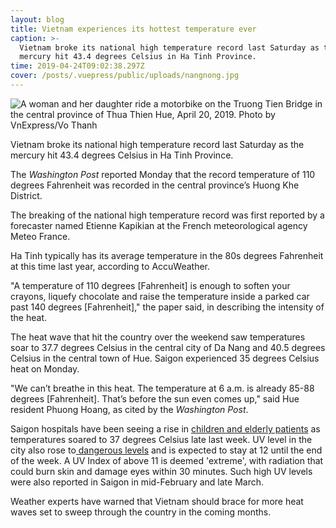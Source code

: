 ```yaml
---
layout: blog
title: Vietnam experiences its hottest temperature ever
caption: >-
  Vietnam broke its national high temperature record last Saturday as the
  mercury hit 43.4 degrees Celsius in Ha Tinh Province.
time: 2019-04-24T09:02:38.297Z
cover: /posts/.vuepress/public/uploads/nangnong.jpg
---
```

![A woman and her daughter ride a motorbike on the Truong Tien Bridge in the central province of Thua Thien Hue, April 20, 2019. Photo by VnExpress/Vo Thanh](/uploads/nangnong.jpg "A woman and her daughter ride a motorbike on the Truong Tien Bridge in the central province of Thua Thien Hue, April 20, 2019. Photo by VnExpress/Vo Thanh")

Vietnam broke its national high temperature record last Saturday as the mercury hit 43.4 degrees Celsius in Ha Tinh Province.

The _Washington Post_ reported Monday that the record temperature of 110 degrees Fahrenheit was recorded in the central province’s Huong Khe District.

The breaking of the national high temperature record was first reported by a forecaster named Etienne Kapikian at the French meteorological agency Meteo France.

Ha Tinh typically has its average temperature in the 80s degrees Fahrenheit at this time last year, according to AccuWeather.

"A temperature of 110 degrees \[Fahrenheit] is enough to soften your crayons, liquefy chocolate and raise the temperature inside a parked car past 140 degrees \[Fahrenheit]," the paper said, in describing the intensity of the heat.

The heat wave that hit the country over the weekend saw temperatures soar to 37.7 degrees Celsius in the central city of Da Nang and 40.5 degrees Celsius in the central town of Hue. Saigon experienced 35 degrees Celsius heat on Monday.

"We can’t breathe in this heat. The temperature at 6 a.m. is already 85-88 degrees \[Fahrenheit]. That’s before the sun even comes up," said Hue resident Phuong Hoang, as cited by the _Washington Post_.

Saigon hospitals have been seeing a rise in [children and elderly patients](https://e.vnexpress.net/news/news/more-kids-seniors-visit-saigon-hospitals-as-mercury-soars-3911212.html) as temperatures soared to 37 degrees Celsius late last week. UV level in the city also rose to[ dangerous levels](https://e.vnexpress.net/news/news/saigon-heat-wave-takes-uv-index-to-dangerous-levels-3911027.html) and is expected to stay at 12 until the end of the week. A UV Index of above 11 is deemed 'extreme', with radiation that could burn skin and damage eyes within 30 minutes. Such high UV levels were also reported in Saigon in mid-February and late March.

Weather experts have warned that Vietnam should brace for more heat waves set to sweep through the country in the coming months.
